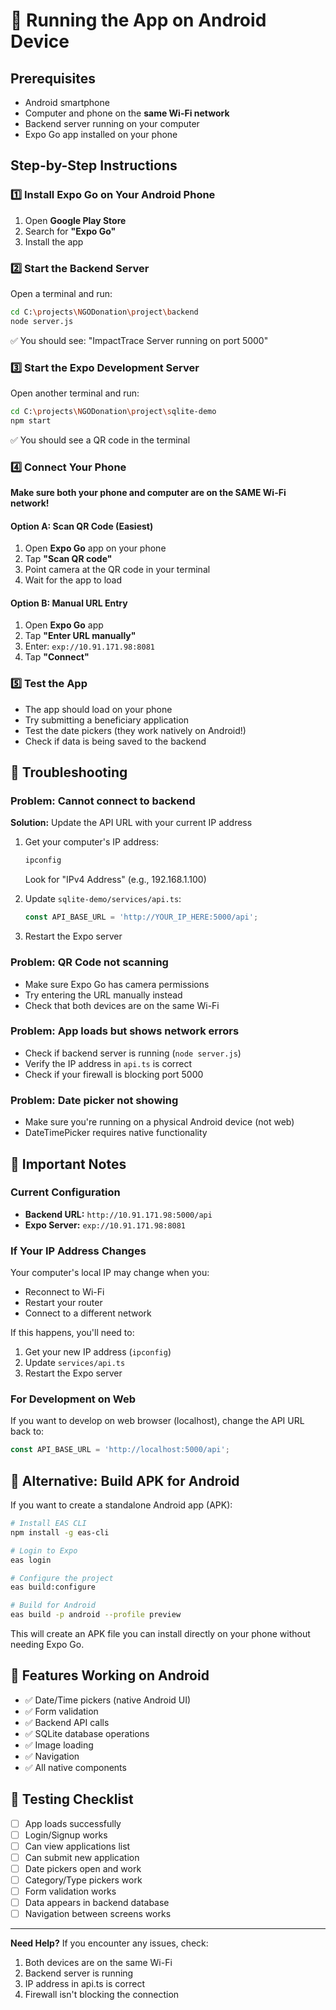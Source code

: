 # 📱 Running the App on Android Device

## Prerequisites
- Android smartphone
- Computer and phone on the **same Wi-Fi network**
- Backend server running on your computer
- Expo Go app installed on your phone

## Step-by-Step Instructions

### 1️⃣ Install Expo Go on Your Android Phone
1. Open **Google Play Store**
2. Search for **"Expo Go"**
3. Install the app

### 2️⃣ Start the Backend Server
Open a terminal and run:
```bash
cd C:\projects\NGODonation\project\backend
node server.js
```
✅ You should see: "ImpactTrace Server running on port 5000"

### 3️⃣ Start the Expo Development Server
Open another terminal and run:
```bash
cd C:\projects\NGODonation\project\sqlite-demo
npm start
```
✅ You should see a QR code in the terminal

### 4️⃣ Connect Your Phone
**Make sure both your phone and computer are on the SAME Wi-Fi network!**

#### Option A: Scan QR Code (Easiest)
1. Open **Expo Go** app on your phone
2. Tap **"Scan QR code"**
3. Point camera at the QR code in your terminal
4. Wait for the app to load

#### Option B: Manual URL Entry
1. Open **Expo Go** app
2. Tap **"Enter URL manually"**
3. Enter: `exp://10.91.171.98:8081`
4. Tap **"Connect"**

### 5️⃣ Test the App
- The app should load on your phone
- Try submitting a beneficiary application
- Test the date pickers (they work natively on Android!)
- Check if data is being saved to the backend

## 🔧 Troubleshooting

### Problem: Cannot connect to backend
**Solution:** Update the API URL with your current IP address

1. Get your computer's IP address:
   ```bash
   ipconfig
   ```
   Look for "IPv4 Address" (e.g., 192.168.1.100)

2. Update `sqlite-demo/services/api.ts`:
   ```typescript
   const API_BASE_URL = 'http://YOUR_IP_HERE:5000/api';
   ```

3. Restart the Expo server

### Problem: QR Code not scanning
- Make sure Expo Go has camera permissions
- Try entering the URL manually instead
- Check that both devices are on the same Wi-Fi

### Problem: App loads but shows network errors
- Check if backend server is running (`node server.js`)
- Verify the IP address in `api.ts` is correct
- Check if your firewall is blocking port 5000

### Problem: Date picker not showing
- Make sure you're running on a physical Android device (not web)
- DateTimePicker requires native functionality

## 📝 Important Notes

### Current Configuration
- **Backend URL:** `http://10.91.171.98:5000/api`
- **Expo Server:** `exp://10.91.171.98:8081`

### If Your IP Address Changes
Your computer's local IP may change when you:
- Reconnect to Wi-Fi
- Restart your router
- Connect to a different network

If this happens, you'll need to:
1. Get your new IP address (`ipconfig`)
2. Update `services/api.ts`
3. Restart the Expo server

### For Development on Web
If you want to develop on web browser (localhost), change the API URL back to:
```typescript
const API_BASE_URL = 'http://localhost:5000/api';
```

## 🚀 Alternative: Build APK for Android

If you want to create a standalone Android app (APK):

```bash
# Install EAS CLI
npm install -g eas-cli

# Login to Expo
eas login

# Configure the project
eas build:configure

# Build for Android
eas build -p android --profile preview
```

This will create an APK file you can install directly on your phone without needing Expo Go.

## 📱 Features Working on Android
- ✅ Date/Time pickers (native Android UI)
- ✅ Form validation
- ✅ Backend API calls
- ✅ SQLite database operations
- ✅ Image loading
- ✅ Navigation
- ✅ All native components

## 🎯 Testing Checklist
- [ ] App loads successfully
- [ ] Login/Signup works
- [ ] Can view applications list
- [ ] Can submit new application
- [ ] Date pickers open and work
- [ ] Category/Type pickers work
- [ ] Form validation works
- [ ] Data appears in backend database
- [ ] Navigation between screens works

---

**Need Help?** If you encounter any issues, check:
1. Both devices are on the same Wi-Fi
2. Backend server is running
3. IP address in api.ts is correct
4. Firewall isn't blocking the connection

